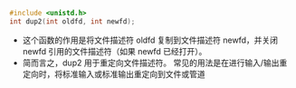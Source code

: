 ```C++
#include <unistd.h>
int dup2(int oldfd, int newfd);

```
* 这个函数的作用是将文件描述符 oldfd 复制到文件描述符 newfd，并关闭 newfd 引用的文件描述符（如果 newfd 已经打开）。
* 简而言之，dup2 用于重定向文件描述符。 常见的用法是在进行输入/输出重定向时，将标准输入或标准输出重定向到文件或管道